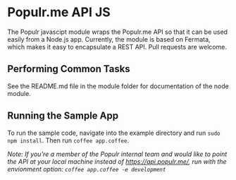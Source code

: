 # Populr.me API JS

The Populr javascipt module wraps the Populr.me API so that it can be used easily from a Node.js app. Currently, the module is based on Fermata, which makes it easy to encapsulate a REST API. Pull requests are welcome.


## Performing Common Tasks

See the README.md file in the module folder for documentation of the node module.

## Running the Sample App

To run the sample code, navigate into the example directory and run `sudo npm install`. Then run `coffee app.coffee`. 

*Note: If you're a member of the Populr internal team and would like to point the API at your local machine instead of https://api.populr.me/, run with the envionment option: `coffee app.coffee -e development`*